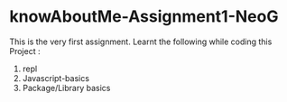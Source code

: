 # knowAboutMe-Assignment1-NeoG

This is the very first assignment. Learnt the following while coding this Project :

1. repl
2. Javascript-basics
3. Package/Library basics

